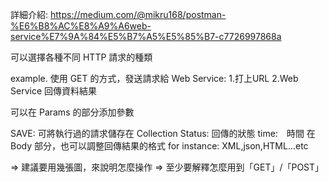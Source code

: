 詳細介紹:
https://medium.com/@mikru168/postman-%E6%B8%AC%E8%A9%A6web-service%E7%9A%84%E5%B7%A5%E5%85%B7-c7726997868a

可以選擇各種不同 HTTP 請求的種類

example. 使用 GET 的方式，發送請求給 Web Service:
            1.打上URL 
            2.Web Service 回傳資料結果
            
可以在 Params 的部分添加參數

SAVE: 可將執行過的請求儲存在 Collection
Status: 回傳的狀態 
time:　時間
在 Body 部分，也可以調整回傳結果的格式 for instance: XML,json,HTML...etc

=> 建議要用幾張圖，來說明怎麼操作
=> 至少要解釋怎麼用到「GET」/「POST」
